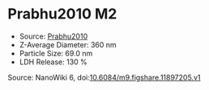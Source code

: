 <a name="material" />

# Prabhu2010 M2
<script type="application/ld+json">
  {
    "@context": "https://schema.org/",
    "@type": "ChemicalSubstance",
    "@id": "https://egonw.github.io/nanowiki/nanowiki431.html#material",
    "http://purl.org/dc/terms/conformsTo":
      {
        "@type": "CreativeWork",
        "@id": "https://bioschemas.org/profiles/ChemicalSubstance/0.4-RELEASE/"
      },
    "identfier": "431",
    "name": "Prabhu2010 M2",
    "url": "https://egonw.github.io/nanowiki/nanowiki431.html#material",
    "sameAs": "http://127.0.0.1/mediawiki/index.php/Special:URIResolver/Prabhu2010_M2"
  }
</script>


* Source: [Prabhu2010](articlePrabhu2010.md)
* Z-Average Diameter: 360 nm
* Particle Size: 69.0 nm
* LDH Release: 130 %


Source: NanoWiki 6, doi:[10.6084/m9.figshare.11897205.v1](https://doi.org/10.6084/m9.figshare.11897205.v1)
